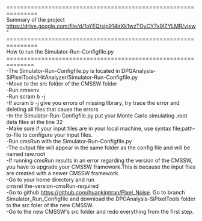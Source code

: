 ===============================================================<br/>
Summary of the project
https://drive.google.com/file/d/1oYEQtsip914irXk1wzTOyCY7x9lZYLMR/view"
===============================================================<br />
How to run the Simulator-Run-Configfile.py<br />
==============================================================<br />
-The Simulator-Run-Configfile.py is located in DPGAnalysis-SiPixelTools/HitAnalyzer/Simulator-Run-Configfile.py<br />
-Move to the src folder of the CMSSW folder<br />
-Run cmsenv<br />
-Run scram b -j <br />
-If scram b -j give you errors of missing library, try trace the error and deleting all files that cause the errors <br />
-In the Simulator-Run-Configfile.py put your Monte Carlo simulating .root data files at the line 32 <br />
-Make sure if your input files are in your local machine, use syntax file:path-to-file to configure your input files. <br />
-Run cmsRun with the Simulator-Run-Configfile.py <br />
-The output file will appear in the same folder as the config file and will be named raw.root <br />
-If running cmsRun results in an error regarding the version of the CMSSW, you have to upgrade your CMSSW framework.This is because the input files are created with a newer CMSSW framework. <br />
-Go to your home directory and run <br />
	cmsrel the-version-cmsRun-required<br />
-Go to github https://github.com/huankimtran/Pixel_Noise. Go to branch Simulator_Run_Configfile and download the DPGAnalysis-SiPixelTools folder to the src foler of the new CMSSW. <br />
-Go to the new CMSSW's src folder and redo everything from the first step. <br />
